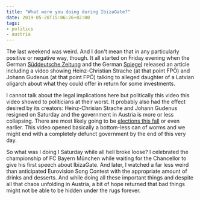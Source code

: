 ```yaml
---
title: "What were you doing during IbizaGate?"
date: 2019-05-20T15:06:26+02:00
tags:
- politics
- austria
---
```


The last weekend was weird. And I don't mean that in any particularly positive or negative way, though. It all started on Friday evening when the German [Süddeutsche Zeitung](https://www.sueddeutsche.de/politik/strache-video-fpoe-oesterreich-ibiza-1.4451784) and the German [Spiegel](https://www.spiegel.de/politik/ausland/heinz-christian-strache-geheim-videos-belasten-fpoe-chef-a-1268059.html) released an article including a video showing Heinz-Christian Strache (at that point FPÖ) and Johann Gudenus (at that point FPÖ) talking to alleged daughter of a Latvian oligarch about what they could offer in return for some investments.

I cannot talk about the legal implications here but politically this video this video showed to politicians at their worst. It probably also had the effect desired by its creators: Heinz-Chrisian Strache and Johann Gudenus resigned on Saturday and the government in Austria is more or less collapsing. There are most likely going to be [elections this fall](https://derstandard.at/jetzt/livebericht/2000103378107/kurz-schliesst-weitere-zusammenarbeit-mit-strache-aus-neuwahl-offenbar-fix) or even earlier. This video opened basically a bottom-less can of worms and we might end with a completely defunct government by the end of this very day.

So what was I doing I Saturday while all hell broke loose? I celebrated the championship of FC Bayern München while waiting for the Chancellor to give his first speech about IbizaGate. And later, I watched a far less weird than anticipated Eurovision Song Contest with the appropriate amount of drinks and desserts. And while doing all these important things and despite all that chaos unfolding in Austria, a bit of hope returned that bad things might not be able to be hidden under the rugs forever.
